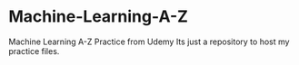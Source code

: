# Machine-Learning-A-Z
Machine Learning A-Z Practice from Udemy
Its just a repository to host my practice files.
